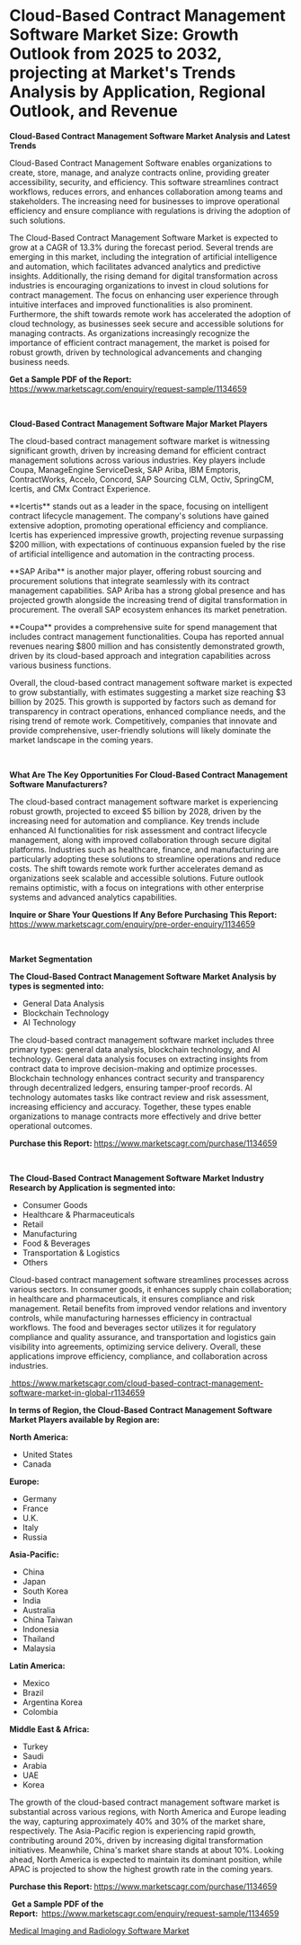 <p><h1>Cloud-Based Contract Management Software Market Size: Growth Outlook from 2025 to 2032, projecting at Market's Trends Analysis by Application, Regional Outlook, and Revenue</h1></p><p><strong>Cloud-Based Contract Management Software Market Analysis and Latest Trends</strong></p>
<p><p>Cloud-Based Contract Management Software enables organizations to create, store, manage, and analyze contracts online, providing greater accessibility, security, and efficiency. This software streamlines contract workflows, reduces errors, and enhances collaboration among teams and stakeholders. The increasing need for businesses to improve operational efficiency and ensure compliance with regulations is driving the adoption of such solutions.</p><p>The Cloud-Based Contract Management Software Market is expected to grow at a CAGR of 13.3% during the forecast period. Several trends are emerging in this market, including the integration of artificial intelligence and automation, which facilitates advanced analytics and predictive insights. Additionally, the rising demand for digital transformation across industries is encouraging organizations to invest in cloud solutions for contract management. The focus on enhancing user experience through intuitive interfaces and improved functionalities is also prominent. Furthermore, the shift towards remote work has accelerated the adoption of cloud technology, as businesses seek secure and accessible solutions for managing contracts. As organizations increasingly recognize the importance of efficient contract management, the market is poised for robust growth, driven by technological advancements and changing business needs.</p></p>
<p><strong>Get a Sample PDF of the Report:&nbsp;</strong> <a href="https://www.marketscagr.com/enquiry/request-sample/1134659?utm_campaign=2004&utm_medium=2&utm_source=Github&utm_content=ia&utm_term=25032025&utm_id=cloud-based-contract-management-software">https://www.marketscagr.com/enquiry/request-sample/1134659</a></p>
<p>&nbsp;</p>
<p><strong>Cloud-Based Contract Management Software Major Market Players</strong></p>
<p><p>The cloud-based contract management software market is witnessing significant growth, driven by increasing demand for efficient contract management solutions across various industries. Key players include Coupa, ManageEngine ServiceDesk, SAP Ariba, IBM Emptoris, ContractWorks, Accelo, Concord, SAP Sourcing CLM, Octiv, SpringCM, Icertis, and CMx Contract Experience.</p><p>**Icertis** stands out as a leader in the space, focusing on intelligent contract lifecycle management. The company's solutions have gained extensive adoption, promoting operational efficiency and compliance. Icertis has experienced impressive growth, projecting revenue surpassing $200 million, with expectations of continuous expansion fueled by the rise of artificial intelligence and automation in the contracting process.</p><p>**SAP Ariba** is another major player, offering robust sourcing and procurement solutions that integrate seamlessly with its contract management capabilities. SAP Ariba has a strong global presence and has projected growth alongside the increasing trend of digital transformation in procurement. The overall SAP ecosystem enhances its market penetration.</p><p>**Coupa** provides a comprehensive suite for spend management that includes contract management functionalities. Coupa has reported annual revenues nearing $800 million and has consistently demonstrated growth, driven by its cloud-based approach and integration capabilities across various business functions.</p><p>Overall, the cloud-based contract management software market is expected to grow substantially, with estimates suggesting a market size reaching $3 billion by 2025. This growth is supported by factors such as demand for transparency in contract operations, enhanced compliance needs, and the rising trend of remote work. Competitively, companies that innovate and provide comprehensive, user-friendly solutions will likely dominate the market landscape in the coming years.</p></p>
<p>&nbsp;</p>
<p><strong>What Are The Key Opportunities For Cloud-Based Contract Management Software Manufacturers?</strong></p>
<p><p>The cloud-based contract management software market is experiencing robust growth, projected to exceed $5 billion by 2028, driven by the increasing need for automation and compliance. Key trends include enhanced AI functionalities for risk assessment and contract lifecycle management, along with improved collaboration through secure digital platforms. Industries such as healthcare, finance, and manufacturing are particularly adopting these solutions to streamline operations and reduce costs. The shift towards remote work further accelerates demand as organizations seek scalable and accessible solutions. Future outlook remains optimistic, with a focus on integrations with other enterprise systems and advanced analytics capabilities.</p></p>
<p><strong>Inquire or Share Your Questions If Any Before Purchasing This Report:</strong> <a href="https://www.marketscagr.com/enquiry/pre-order-enquiry/1134659?utm_campaign=2004&utm_medium=2&utm_source=Github&utm_content=ia&utm_term=25032025&utm_id=cloud-based-contract-management-software">https://www.marketscagr.com/enquiry/pre-order-enquiry/1134659</a></p>
<p>&nbsp;</p>
<p><strong>Market Segmentation</strong></p>
<p><strong>The Cloud-Based Contract Management Software Market Analysis by types is segmented into:</strong></p>
<p><ul><li>General Data Analysis</li><li>Blockchain Technology</li><li>AI Technology</li></ul></p>
<p><p>The cloud-based contract management software market includes three primary types: general data analysis, blockchain technology, and AI technology. General data analysis focuses on extracting insights from contract data to improve decision-making and optimize processes. Blockchain technology enhances contract security and transparency through decentralized ledgers, ensuring tamper-proof records. AI technology automates tasks like contract review and risk assessment, increasing efficiency and accuracy. Together, these types enable organizations to manage contracts more effectively and drive better operational outcomes.</p></p>
<p><strong>Purchase this Report:&nbsp;</strong><a href="https://www.marketscagr.com/purchase/1134659?utm_campaign=2004&utm_medium=2&utm_source=Github&utm_content=ia&utm_term=25032025&utm_id=cloud-based-contract-management-software">https://www.marketscagr.com/purchase/1134659</a></p>
<p>&nbsp;</p>
<p><strong>The Cloud-Based Contract Management Software Market Industry Research by Application is segmented into:</strong></p>
<p><ul><li>Consumer Goods</li><li>Healthcare & Pharmaceuticals</li><li>Retail</li><li>Manufacturing</li><li>Food & Beverages</li><li>Transportation & Logistics</li><li>Others</li></ul></p>
<p><p>Cloud-based contract management software streamlines processes across various sectors. In consumer goods, it enhances supply chain collaboration; in healthcare and pharmaceuticals, it ensures compliance and risk management. Retail benefits from improved vendor relations and inventory controls, while manufacturing harnesses efficiency in contractual workflows. The food and beverages sector utilizes it for regulatory compliance and quality assurance, and transportation and logistics gain visibility into agreements, optimizing service delivery. Overall, these applications improve efficiency, compliance, and collaboration across industries.</p></p>
<p><a href="https://www.marketscagr.com/cloud-based-contract-management-software-market-in-global-r1134659?utm_campaign=2004&utm_medium=2&utm_source=Github&utm_content=ia&utm_term=25032025&utm_id=cloud-based-contract-management-software">&nbsp;https://www.marketscagr.com/cloud-based-contract-management-software-market-in-global-r1134659</a></p>
<p><strong>In terms of Region, the Cloud-Based Contract Management Software Market Players available by Region are:</strong></p>
<p>
    <p> <strong> North America: </strong>
        <ul>
            <li>United States</li>
            <li>Canada</li>
        </ul>
        </p> 
    <p> <strong> Europe: </strong>
        <ul>
            <li>Germany</li>
            <li>France</li>
            <li>U.K.</li>
            <li>Italy</li>
            <li>Russia</li>
        </ul>
        </p> 
    <p> <strong> Asia-Pacific: </strong>
        <ul>
            <li>China</li>
            <li>Japan</li>
            <li>South Korea</li>
            <li>India</li>
            <li>Australia</li>
            <li>China Taiwan</li>
            <li>Indonesia</li>
            <li>Thailand</li>
            <li>Malaysia</li>
        </ul>
        </p> 
    <p> <strong> Latin America: </strong>
        <ul>
            <li>Mexico</li>
            <li>Brazil</li>
            <li>Argentina Korea</li>
            <li>Colombia</li>
        </ul>
        </p> 
    <p> <strong> Middle East & Africa: </strong>
        <ul>
            <li>Turkey</li>
            <li>Saudi</li>
            <li>Arabia</li>
            <li>UAE</li>
            <li>Korea</li>
        </ul>
    </p>
    </p>
<p><p>The growth of the cloud-based contract management software market is substantial across various regions, with North America and Europe leading the way, capturing approximately 40% and 30% of the market share, respectively. The Asia-Pacific region is experiencing rapid growth, contributing around 20%, driven by increasing digital transformation initiatives. Meanwhile, China's market share stands at about 10%. Looking ahead, North America is expected to maintain its dominant position, while APAC is projected to show the highest growth rate in the coming years.</p></p>
<p><strong>Purchase this Report: </strong><a href="https://www.marketscagr.com/purchase/1134659?utm_campaign=2004&utm_medium=2&utm_source=Github&utm_content=ia&utm_term=25032025&utm_id=cloud-based-contract-management-software">https://www.marketscagr.com/purchase/1134659</a></p>
<p>&nbsp;<strong>Get a Sample PDF of the Report:&nbsp;&nbsp;</strong><a href="https://www.marketscagr.com/enquiry/request-sample/1134659?utm_campaign=2004&utm_medium=2&utm_source=Github&utm_content=ia&utm_term=25032025&utm_id=cloud-based-contract-management-software">https://www.marketscagr.com/enquiry/request-sample/1134659</a></p>
<p><strong></strong></p>
<p><p><a href="https://github.com/globismark/Market-Research-Report-List-6/blob/main/medical-imaging-and-radiology-software-market.md?utm_campaign=2004&utm_medium=2&utm_source=Github&utm_content=ia&utm_term=25032025&utm_id=cloud-based-contract-management-software">Medical Imaging and Radiology Software Market</a></p></p>